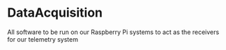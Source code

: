 # DataAcquisition
All software to be run on our Raspberry Pi systems to act as the receivers for our telemetry system
